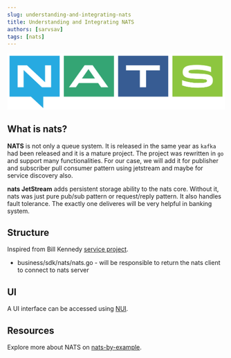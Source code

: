 ```yaml
---
slug: understanding-and-integrating-nats
title: Understanding and Integrating NATS
authors: [sarvsav]
tags: [nats]
---
```


[![NATS](./nats-horizontal-color.png)](https://nats.io/)

## What is nats?

**NATS** is not only a queue system. It is released in the same year as `kafka` had been released and it is a mature project. The project was rewritten in `go` and support many functionalities. For our case, we will add it for publisher and subscriber pull consumer pattern using jetstream and maybe for service discovery also.

**nats JetStream** adds persistent storage ability to the nats core. Without it, nats was just pure pub/sub pattern or request/reply pattern. It also handles fault tolerance. The exactly one deliveres will be very helpful in banking system.

## Structure

Inspired from Bill Kennedy [service project](https://github.com/ardanlabs/service).

- business/sdk/nats/nats.go - will be responsible to return the nats client to connect to nats server

## UI

A UI interface can be accessed using [NUI](https://github.com/nats-nui/nui).

## Resources

Explore more about NATS on [nats-by-example](https://natsbyexample.com/).
